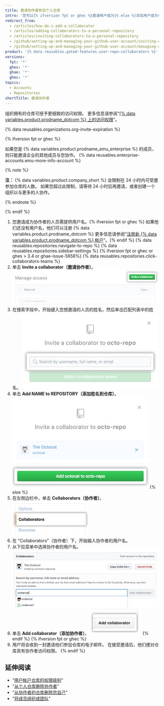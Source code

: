 ```yaml
---
title: 邀请协作者参加个人仓库
intro: '您可以{% ifversion fpt or ghec %}邀请用户成为{% else %}添加用户成为{% endif %}个人仓库的协作者。'
redirect_from:
  - /articles/how-do-i-add-a-collaborator
  - /articles/adding-collaborators-to-a-personal-repository
  - /articles/inviting-collaborators-to-a-personal-repository
  - /github/setting-up-and-managing-your-github-user-account/inviting-collaborators-to-a-personal-repository
  - /github/setting-up-and-managing-your-github-user-account/managing-access-to-your-personal-repositories/inviting-collaborators-to-a-personal-repository
product: '{% data reusables.gated-features.user-repo-collaborators %}'
versions:
  fpt: '*'
  ghes: '*'
  ghae: '*'
  ghec: '*'
topics:
  - Accounts
  - Repositories
shortTitle: 邀请协作者
---
```


组织拥有的仓库可授予更细致的访问权限。 更多信息请参阅“[{% data variables.product.prodname_dotcom %} 上的访问权限](/articles/access-permissions-on-github)”。

{% data reusables.organizations.org-invite-expiration %}

{% ifversion fpt or ghec %}

如果您是 {% data variables.product.prodname_emu_enterprise %} 的成员，则只能邀请企业的其他成员与您协作。 {% data reusables.enterprise-accounts.emu-more-info-account %}

{% note %}

**注：** {% data variables.product.company_short %} 会限制在 24 小时内可受邀参加仓库的人数。 如果您超过此限制，请等待 24 小时后再邀请，或者创建一个组织以与更多的人协作。

{% endnote %}

{% endif %}

1. 您邀请成为协作者的人员需提供用户名。{% ifversion fpt or ghec %} 如果他们还没有用户名，他们可以注册 {% data variables.product.prodname_dotcom %} 更多信息请参阅“[注册新 {% data variables.product.prodname_dotcom %} 帐户](/articles/signing-up-for-a-new-github-account)”。{% endif %}
{% data reusables.repositories.navigate-to-repo %}
{% data reusables.repositories.sidebar-settings %}
{% ifversion fpt or ghec or ghes > 3.4 or ghae-issue-5658%}
{% data reusables.repositories.click-collaborators-teams %}
1. 单击 **Invite a collaborator（邀请协作者）**。 !["邀请协作者" 按钮](/assets/images/help/repository/invite-a-collaborator-button.png)
2. 在搜索字段中，开始键入您想邀请的人员的姓名，然后单击匹配列表中的姓名。 ![搜索字段以键入要邀请加入仓库的人员姓名](/assets/images/help/repository/manage-access-invite-search-field-user.png)
3. 单击 **Add NAME to REPOSITORY（添加姓名到仓库）**。 ![用于添加协作者的按钮](/assets/images/help/repository/add-collaborator-user-repo.png)
{% else %}
5. 在左侧边栏中，单击 **Collaborators（协作者）**。 ![突出显示协作者的仓库设置侧边栏](/assets/images/help/repository/user-account-repo-settings-collaborators.png)
6. 在 "Collaborators"（协作者）下，开始输入协作者的用户名。
7. 从下拉菜单中选择协作者的用户名。 ![协作者列表下拉菜单](/assets/images/help/repository/repo-settings-collab-autofill.png)
8. 单击 **Add collaborator（添加协作者）**。 !["添加协作者"按钮](/assets/images/help/repository/repo-settings-collab-add.png)
{% endif %}
{% ifversion fpt or ghec %}
9. 用户将会收到一封邀请他们参加仓库的电子邮件。 在接受邀请后，他们便对仓库具有协作者访问权限。
{% endif %}

## 延伸阅读

- “[用户帐户仓库的权限级别](/articles/permission-levels-for-a-user-account-repository/#collaborator-access-for-a-repository-owned-by-a-user-account)”
- "[从个人仓库删除协作者](/articles/removing-a-collaborator-from-a-personal-repository)"
- "[从协作者的仓库删除您自己](/articles/removing-yourself-from-a-collaborator-s-repository)"
- "[将成员组织成团队](/organizations/organizing-members-into-teams)"
